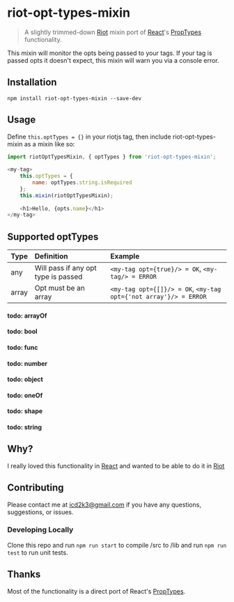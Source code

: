 # riot-opt-types-mixin
> A slightly trimmed-down [Riot](http://riotjs.com) mixin port of [React](https://facebook.github.io/react/)'s [PropTypes](https://facebook.github.io/react/docs/reusable-components.html) functionality.

This mixin will monitor the opts being passed to your tags. If your tag is passed opts it doesn't expect, this mixin will warn you via a console error.

## Installation
`npm install riot-opt-types-mixin --save-dev`

## Usage
Define `this.optTypes = {}` in your riotjs tag, then include riot-opt-types-mixin as a mixin like so:

``` javascript
import riotOptTypesMixin, { optTypes } from 'riot-opt-types-mixin';
        
<my-tag>
    this.optTypes = {
        name: optTypes.string.isRequired
    };
    this.mixin(riotOptTypesMixin);
    
    <h1>Hello, {opts.name}</h1>
</my-tag>
```

## Supported optTypes
| Type                | Definition          | Example          |
| ------------------- |:------------------- |:---------------- |
| any                 | Will pass if any opt type is passed | `<my-tag opt={true}/> = OK`, `<my-tag/> = ERROR` |
| array               | Opt must be an array  |  `<my-tag opt={[]}/> = OK`, `<my-tag opt={'not array'}/> = ERROR` |

#### todo: arrayOf
#### todo: bool
#### todo: func
#### todo: number
#### todo: object
#### todo: oneOf
#### todo: shape
#### todo: string

## Why?
I really loved this functionality in [React](https://facebook.github.io/react/) and wanted to be able to do it in [Riot](http://riotjs.com)

## Contributing
Please contact me at icd2k3@gmail.com if you have any questions, suggestions, or issues.

### Developing Locally
Clone this repo and run `npm run start` to compile /src to /lib and run `npm run test` to run unit tests. 

## Thanks
Most of the functionality is a direct port of React's [PropTypes](https://github.com/facebook/react/blob/master/src/isomorphic/classic/types/ReactPropTypes.js).
